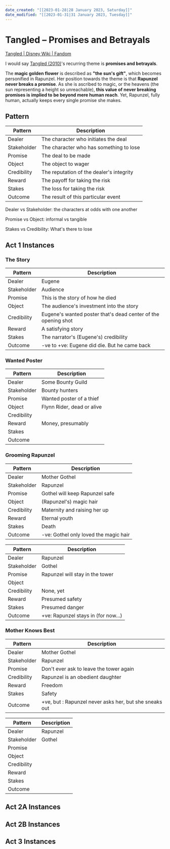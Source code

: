 ```yaml
---
date_created: "[[2023-01-28|28 January 2023, Saturday]]"
date_modified: "[[2023-01-31|31 January 2023, Tuesday]]"
---
```


# Tangled – Promises and Betrayals

[Tangled | Disney Wiki | Fandom](https://disney.fandom.com/wiki/Tangled)

I would say [Tangled (2010)](https://www.imdb.com/title/tt0398286/)'s recurring theme is **promises and betrayals**.

The **magic golden flower** is described as **"the sun's gift"**, which becomes personified in Rapunzel. Her position towards the theme is that **Rapunzel never breaks a promise**. As she is ascribed to magic, or the heavens (the sun representing a height so unreachable), **this value of never breaking promises is implied to be beyond mere human reach**. Yet, Rapunzel, fully human, actually keeps every single promise she makes.

## Pattern

| Pattern     | Description                              |
| ----------- | ---------------------------------------- |
| Dealer      | The character who initiates the deal     |
| Stakeholder | The character who has something to lose  |
| Promise     | The deal to be made                      |
| Object      | The object to wager                      |
| Credibility | The reputation of the dealer's integrity |
| Reward      | The payoff for taking the risk           |
| Stakes      | The loss for taking the risk             |
| Outcome     | The result of this particular event      |

Dealer vs Stakeholder: the characters at odds with one another

Promise vs Object: informal vs tangible

Stakes vs Credibility: What's there to lose

## Act 1 Instances

### The Story

| Pattern     | Description                                                   |
| ----------- | ------------------------------------------------------------- |
| Dealer      | Eugene                                                        |
| Stakeholder | Audience                                                      |
| Promise     | This is the story of how he died                              |
| Object      | The audience's investment into the story                      |
| Credibility | Eugene's wanted poster that's dead center of the opening shot |
| Reward      | A satisfying story                                            |
| Stakes      | The narrator's (Eugene's) credibility                         |
| Outcome     | -ve to +ve: Eugene did die. But he came back                  |

### Wanted Poster

| Pattern     | Description                |
| ----------- | -------------------------- |
| Dealer      | Some Bounty Guild          |
| Stakeholder | Bounty hunters             |
| Promise     | Wanted poster of a thief   |
| Object      | Flynn Rider, dead or alive |
| Credibility |                            |
| Reward      | Money, presumably          |
| Stakes      |                            |
| Outcome     |                            |

### Grooming Rapunzel

| Pattern     | Description                           |
| ----------- | ------------------------------------- |
| Dealer      | Mother Gothel                         |
| Stakeholder | Rapunzel                              |
| Promise     | Gothel will keep Rapunzel safe        |
| Object      | (Rapunzel's) magic hair               |
| Credibility | Maternity and raising her up          |
| Reward      | Eternal youth                         |
| Stakes      | Death                                 |
| Outcome     | -ve: Gothel only loved the magic hair |

| Pattern     | Description                     |
| ----------- | ------------------------------- |
| Dealer      | Rapunzel                        |
| Stakeholder | Gothel                          |
| Promise     | Rapunzel will stay in the tower |
| Object      |                                 |
| Credibility | None, yet                       |
| Reward      | Presumed safety                 |
| Stakes      | Presumed danger                 |
| Outcome     | +ve: Rapunzel stays in (for now…)               |

### Mother Knows Best

| Pattern     | Description                                            |
| ----------- | ------------------------------------------------------ |
| Dealer      | Mother Gothel                                          |
| Stakeholder | Rapunzel                                               |
| Promise     | Don't ever ask to leave the tower again                |
| Credibility | Rapunzel is an obedient daughter                       |
| Reward      | Freedom                                                |
| Stakes      | Safety                                                 |
| Outcome     | +ve, but : Rapunzel never asks her, but she sneaks out |

| Pattern     | Description |
| ----------- | ----------- |
| Dealer      | Rapunzel    |
| Stakeholder | Gothel      |
| Promise     |             |
| Object      |             |
| Credibility |             |
| Reward      |             |
| Stakes      |             |
| Outcome     |             |

## Act 2A Instances

## Act 2B Instances

## Act 3 Instances
